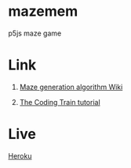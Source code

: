 # mazemem
p5js maze game

# Link
1. [Maze generation algorithm Wiki](https://en.wikipedia.org/wiki/Maze_generation_algorithm)

2. [The Coding Train tutorial](https://www.youtube.com/watch?v=HyK_Q5rrcr4)

# Live
[Heroku](https://mazemem.herokuapp.com/)